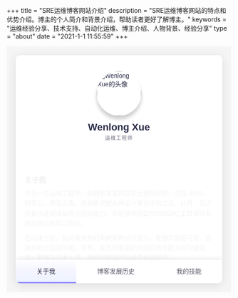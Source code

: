 +++
title = "SRE运维博客网站介绍"
description = "SRE运维博客网站的特点和优势介绍。博主的个人简介和背景介绍，帮助读者更好了解博主。"
keywords = "运维经验分享、技术支持、自动化运维、博主介绍、人物背景、经验分享"
type = "about"
date = "2021-1-1 11:55:59"
+++
<div class="my-card-component">
  <div class="card" data-state="#about">
    <div class="card-header">
      <div class="card-cover" style="background-image: url('/path/to/your/cover-image.jpg')"></div>
      <img class="card-avatar" src="/images/whoami/avatar.jpg" alt="Wenlong Xue的头像" />
      <h1 class="card-fullname">Wenlong Xue</h1>
      <h2 class="card-jobtitle">运维工程师</h2>
    </div>
    <div class="card-main">
      <!-- 关于我 -->
      <div class="card-section is-active" id="about">
        <div class="card-content">
          <div class="card-subtitle">关于我</div>
          <p class="card-desc">
            作为一名运维工程师，我拥有丰富的云平台使用经验，包括 AWS、阿里云、腾讯云等。我熟练掌握各种云计算技术和工具。此外，我还具备快速解决故障问题的能力，并能够使用监控和自动化工具保证系统的稳定性和可用性。
          </p>
          <p class="card-desc">
            在运维方面，我具有优秀的系统架构设计能力，能够实施高可用、高效率的云运维环境。另外，我还具备良好的团队协作能力和沟通能力，能够与开发人员、项目经理等团队成员协调配合。
          </p>
          <div class="card-tools-list">
          </div>
        </div>
      </div>
      <!-- 博客发展历史 -->
      <div class="card-section" id="experience">
        <div class="card-content">
          <div class="card-subtitle">博客发展历史</div>
          <div class="card-timeline">
            <div class="card-item">
              <div class="card-item-year">2020年04月</div>
              <div class="card-item-line">
                <div class="card-item-dot"></div>
              </div>
              <div class="card-item-content">
                <div class="card-item-title">入住博客园</div>
                <div class="card-item-desc">发布80多篇文章笔记。</div>
              </div>
            </div>
            <div class="card-item">
              <div class="card-item-year">2020年08月</div>
              <div class="card-item-line">
                <div class="card-item-dot"></div>
              </div>
              <div class="card-item-content">
                <div class="card-item-title">搭建 WordPress 站点</div>
              </div>
            </div>
            <div class="card-item">
              <div class="card-item-year">2021年02月</div>
              <div class="card-item-line">
                <div class="card-item-dot"></div>
              </div>
              <div class="card-item-content">
                <div class="card-item-title">购入域名 cdops.cn</div>
                <div class="card-item-desc">放弃 WordPress，开始使用 Hugo 搭建个人博客。</div>
              </div>
            </div>
            <div class="card-item">
              <div class="card-item-year">2021年03月</div>
              <div class="card-item-line">
                <div class="card-item-dot"></div>
              </div>
              <div class="card-item-content">
                <div class="card-item-title">购入域名 cnsre.cn，zsre.cn</div>
                <div class="card-item-desc">正式上线 SRE 运维博客。</div>
              </div>
            </div>
            <div class="card-item">
              <div class="card-item-year">2021年03月</div>
              <div class="card-item-line">
                <div class="card-item-dot"></div>
              </div>
              <div class="card-item-content">
                <div class="card-item-title">博客首页被百度首次收录</div>
                <div class="card-item-desc">增加博客时间线功能，增强博客评论功能。</div>
              </div>
            </div>
            <div class="card-item">
              <div class="card-item-year">2021年07月</div>
              <div class="card-item-line">
                <div class="card-item-dot"></div>
              </div>
              <div class="card-item-content">
                <div class="card-item-title">博客转入国内并备案成功</div>
                <div class="card-item-desc">升级 Hugo 至 v0.85.0。</div>
              </div>
            </div>
            <div class="card-item">
              <div class="card-item-year">2021年09月</div>
              <div class="card-item-line">
                <div class="card-item-dot"></div>
              </div>
              <div class="card-item-content">
                <div class="card-item-title">改版博客时间线功能</div>
                <div class="card-item-desc">博客加入 CDN 功能。</div>
              </div>
            </div>
            <div class="card-item">
              <div class="card-item-year">2021年11月</div>
              <div class="card-item-line">
                <div class="card-item-dot"></div>
              </div>
              <div class="card-item-content">
                <div class="card-item-title">博客迁移至 Kubernetes</div>
                <div class="card-item-desc">使用 Jenkins 自动构建，个人网盘 SRE 网盘上线。</div>
              </div>
            </div>
            <div class="card-item">
              <div class="card-item-year">2022年03月</div>
              <div class="card-item-line">
                <div class="card-item-dot"></div>
              </div>
              <div class="card-item-content">
                <div class="card-item-title">博客评论系统切换至 Waline</div>
                <div class="card-item-desc">优化博客部分特效，包括鼠标点击特效和顶部跑马灯等。</div>
              </div>
            </div>
            <div class="card-item">
              <div class="card-item-year">2023年02月</div>
              <div class="card-item-line">
                <div class="card-item-dot"></div>
              </div>
              <div class="card-item-content">
                <div class="card-item-title">博客上线 Chat-GPT WEB 版本</div>
              </div>
            </div>
            <div class="card-item">
              <div class="card-item-year">2023年05月</div>
              <div class="card-item-line">
                <div class="card-item-dot"></div>
              </div>
              <div class="card-item-content">
                <div class="card-item-title">更新留言板页面</div>
              </div>
            </div>
          </div>
        </div>
      </div>
      <!-- 技能展示 -->
      <div class="card-section" id="skills">
        <div class="card-content">
          <div class="card-subtitle">我的技能</div>
          <div class="card-skills-list">
            <!-- 云服务 -->
            <div class="skill-category">
              <div class="skill-category-title">云服务</div>
              <div class="skill-item">
                <img src="https://skillicons.dev/icons?i=aws" alt="AWS图标" />
                <div class="skill-info">
                  <span>AWS</span>
                  <p class="skill-desc">Amazon Web Services 提供的云服务平台。</p>
                  <div class="skill-progress">
                    <div class="skill-progress-bar" data-progress="90%"></div>
                  </div>
                </div>
              </div>
              <div class="skill-item">
                <img src="https://avatars.githubusercontent.com/u/941070?s=200&v=4" alt="阿里云图标" />
                <div class="skill-info">
                  <span>阿里云</span>
                  <p class="skill-desc">阿里巴巴提供的云计算服务。</p>
                  <div class="skill-progress">
                    <div class="skill-progress-bar" data-progress="80%"></div>
                  </div>
                </div>
              </div>
              <div class="skill-item">
                <img src="https://avatars.githubusercontent.com/u/12334581?s=200&v=4" alt="腾讯云图标" />
                <div class="skill-info">
                  <span>腾讯云</span>
                  <p class="skill-desc">腾讯提供的云计算服务。</p>
                  <div class="skill-progress">
                    <div class="skill-progress-bar" data-progress="80%"></div>
                  </div>
                </div>
              </div>
            </div>
            <!-- 容器化 -->
            <div class="skill-category">
              <div class="skill-category-title">容器化</div>
              <div class="skill-item">
                <img src="https://skillicons.dev/icons?i=docker" alt="Docker图标" />
                <div class="skill-info">
                  <span>Docker</span>
                  <p class="skill-desc">容器化应用部署和管理工具。</p>
                  <div class="skill-progress">
                    <div class="skill-progress-bar" data-progress="85%"></div>
                  </div>
                </div>
              </div>
              <div class="skill-item">
                <img src="https://skillicons.dev/icons?i=kubernetes" alt="Kubernetes图标" />
                <div class="skill-info">
                  <span>Kubernetes</span>
                  <p class="skill-desc">容器编排平台，用于自动化部署、扩展和管理容器化应用。</p>
                  <div class="skill-progress">
                    <div class="skill-progress-bar" data-progress="80%"></div>
                  </div>
                </div>
              </div>
            </div>
            <!-- IAC -->
            <div class="skill-category">
              <div class="skill-category-title">IAC</div>
              <div class="skill-item">
                <img src="https://skillicons.dev/icons?i=terraform" alt="terraform图标" />
                <div class="skill-info">
                  <span>Terraform</span>
                  <p class="skill-desc">基础设施自动化编写工具，用于配置和管理云资源。</p>
                  <div class="skill-progress">
                    <div class="skill-progress-bar" data-progress="60%"></div>
                  </div>
                </div>
              </div>
            <!-- 监控与日志 -->
            <div class="skill-category">
              <div class="skill-category-title">监控与日志</div>
              <div class="skill-item">
                <img src="https://skillicons.dev/icons?i=prometheus" alt="Prometheus图标" />
                <div class="skill-info">
                  <span>Prometheus</span>
                  <p class="skill-desc">开源监控和报警工具，用于收集和分析指标数据。</p>
                  <div class="skill-progress">
                    <div class="skill-progress-bar" data-progress="85%"></div>
                  </div>
                </div>
              </div>
              <div class="skill-item">
                <img src="https://skillicons.dev/icons?i=grafana" alt="Grafana图标" />
                <div class="skill-info">
                  <span>Grafana</span>
                  <p class="skill-desc">开源分析和监控平台，用于可视化监控数据。</p>
                  <div class="skill-progress">
                    <div class="skill-progress-bar" data-progress="85%"></div>
                  </div>
                </div>
              </div>
              <div class="skill-item">
                <img src="https://img1.baidu.com/it/u=3144760349,238041825&fm=253&fmt=auto&app=138&f=JPEG?w=500&h=500" alt="zabbix图标" />
                <div class="skill-info">
                  <span>Zabbix</span>
                  <p class="skill-desc">开源的系统和网络监控工具，支持各种网络设备的实时监控。</p>
                  <div class="skill-progress">
                    <div class="skill-progress-bar" data-progress="90%"></div>
                  </div>
                </div>
              </div>
              <div class="skill-item">
                <img src="https://icon.icepanel.io/AWS/svg/Management-Governance/CloudWatch.svg" alt="cloudwatch图标" />
                <div class="skill-info">
                  <span>Cloudwatch</span>
                  <p class="skill-desc">AWS 的监控工具，用于监控云上资源和应用。</p>
                  <div class="skill-progress">
                    <div class="skill-progress-bar" data-progress="85%"></div>
                  </div>
                </div>
              </div>
              <div class="skill-item">
                <img src="https://skillicons.dev/icons?i=elasticsearch" alt="ELK Stack图标" />
                <div class="skill-info">
                  <span>ELK Stack</span>
                  <p class="skill-desc">由 Elasticsearch、Logstash 和 Kibana 组成的日志收集、存储与分析工具链。</p>
                  <div class="skill-progress">
                    <div class="skill-progress-bar" data-progress="75%"></div>
                  </div>
                </div>
              </div>
            </div>
            <!-- CI/CD -->
            <div class="skill-category">
              <div class="skill-category-title">CI/CD</div>
              <div class="skill-item">
                <img src="https://skillicons.dev/icons?i=jenkins" alt="Jenkins图标" />
                <div class="skill-info">
                  <span>Jenkins</span>
                  <p class="skill-desc">开源自动化服务器，支持持续集成和持续交付 (CI/CD)。</p>
                  <div class="skill-progress">
                    <div class="skill-progress-bar" data-progress="80%"></div>
                  </div>
                </div>
              </div>
              <div class="skill-item">
                <img src="https://icon.icepanel.io/AWS/svg/Developer-Tools/CodeDeploy.svg" alt="CodeDeploy图标" />
                <div class="skill-info">
                  <span>CodeDeploy</span>
                  <p class="skill-desc">AWS 提供的自动化应用部署服务。</p>
                  <div class="skill-progress">
                    <div class="skill-progress-bar" data-progress="80%"></div>
                  </div>
                </div>
              </div>
              <div class="skill-item">
                <img src="https://skillicons.dev/icons?i=github" alt="github图标" />
                <div class="skill-info">
                  <span>Github CI</span>
                  <p class="skill-desc">集成在 GitHub 中的持续集成工具，简化项目的自动化测试与部署。</p>
                  <div class="skill-progress">
                    <div class="skill-progress-bar" data-progress="65%"></div>
                  </div>
                </div>
              </div>
            </div>
            <!-- 编程与脚本 -->
            <div class="skill-category">
              <div class="skill-category-title">编程与脚本</div>
              <div class="skill-item">
                <img src="https://skillicons.dev/icons?i=python" alt="Python图标" />
                <div class="skill-info">
                  <span>Python</span>
                  <p class="skill-desc">高级编程语言，用于自动化和脚本编写。</p>
                  <div class="skill-progress">
                    <div class="skill-progress-bar" data-progress="60%"></div>
                  </div>
                </div>
              </div>
              <div class="skill-item">
                <img src="https://skillicons.dev/icons?i=bash" alt="Bash图标" />
                <div class="skill-info">
                  <span>Bash</span>
                  <p class="skill-desc">命令行脚本语言，用于 Linux 系统上的任务自动化和脚本编写。</p>
                  <div class="skill-progress">
                    <div class="skill-progress-bar" data-progress="80%"></div>
                  </div>
                </div>
              </div>
            </div>
            </div>
            <!-- 版本控制
            <div class="skill-category">
              <div class="skill-category-title">版本控制</div>
              <div class="skill-item">
                <img src="https://skillicons.dev/icons?i=git" alt="Git图标" />
                <div class="skill-info">
                  <span>Git</span>
                  <p class="skill-desc">分布式版本控制系统，用于代码管理。</p>
                  <div class="skill-progress">
                    <div class="skill-progress-bar" data-progress="80%"></div>
                  </div>
                </div>
              </div>
              <div class="skill-item">
                <img src="https://skillicons.dev/icons?i=github" alt="GitHub图标" />
                <div class="skill-info">
                  <span>GitHub</span>
                  <p class="skill-desc">基于Git的代码托管平台。</p>
                  <div class="skill-progress">
                    <div class="skill-progress-bar" data-progress="75%"></div>
                  </div>
                </div>
              </div>
              <div class="skill-item">
                <img src="https://skillicons.dev/icons?i=gitlab" alt="GitLab图标" />
                <div class="skill-info">
                  <span>GitLab</span>
                  <p class="skill-desc">集成CI/CD的代码托管平台。</p>
                  <div class="skill-progress">
                    <div class="skill-progress-bar" data-progress="80%"></div>
                  </div>
                </div>
              </div> -->
            <!-- </div> -->
          </div>
        </div>
      </div>
      <!-- 按钮 -->
      <div class="card-buttons">
        <button data-section="#about" class="is-active">关于我</button>
        <button data-section="#experience">博客发展历史</button>
        <button data-section="#skills">我的技能</button>
      </div>
    </div>
  </div>
</div>

<style>
  @import url("https://fonts.googleapis.com/css?family=DM+Sans:400,500|Jost:400,500,600&display=swap");
  .my-card-component * {
    box-sizing: border-box;
  }

  .my-card-component {
    color: #2b2c48;
    font-family: "Jost", sans-serif;
    min-height: 0vh;
    display: flex;
    flex-wrap: wrap;
    padding: 20px;
    background-color: #f5f5f5;
  }

  .my-card-component .card {
    width: 100%;
    max-width: 800px;
    margin: auto;
    overflow-y: auto;
    position: relative;
    z-index: 1;
    overflow-x: hidden;
    background-color: #ffffff;
    display: flex;
    transition: 0.3s;
    flex-direction: column;
    border-radius: 10px;
    box-shadow: 0 4px 20px rgba(0, 0, 0, 0.1);
  }

  .my-card-component .card[data-state="#about"],
  .my-card-component .card[data-state="#experience"],
  .my-card-component .card[data-state="#skills"] {
    height: auto;
  }

  .my-card-component .card.is-active .card-header {
    height: 80px;
  }

  .my-card-component .card.is-active .card-cover {
    height: 100px;
    top: -50px;
  }

  .my-card-component .card.is-active .card-avatar {
    transform: none;
    left: 20px;
    width: 50px;
    height: 50px;
    bottom: 10px;
  }

  .my-card-component .card.is-active .card-fullname,
  .my-card-component .card.is-active .card-jobtitle {
    left: 86px;
    transform: none;
  }

  .my-card-component .card-is-active .card-fullname {
    bottom: 18px;
    font-size: 19px;
  }

  .my-card-component .card-jobtitle {
    bottom: 16px;
    letter-spacing: 1px;
    font-size: 10px;
  }

  .my-card-component .card-header {
    position: relative;
    display: flex;
    height: 200px;
    flex-shrink: 0;
    width: 100%;
    transition: 0.3s;
  }

  .my-card-component .card-header * {
    transition: 0.3s;
  }

  .my-card-component .card-cover {
    width: 100%;
    position: absolute;
    height: 160px;
    top: -20%;
    left: 0;
    will-change: top;
    background-size: cover;
    background-position: center;
    filter: blur(30px);
    transform: scale(1.2);
    transition: 0.5s;
  }

  .my-card-component .card-avatar {
    width: 100px;
    height: 100px;
    box-shadow: 0 8px 8px rgba(0, 0, 0, 0.2);
    border-radius: 50%;
    object-position: center;
    object-fit: cover;
    position: absolute;
    bottom: 0;
    left: 50%;
    transform: translateX(-50%) translateY(-64px);
  }

  .my-card-component .card-fullname {
    position: absolute;
    bottom: 0;
    font-size: 22px;
    font-weight: 700;
    text-align: center;
    white-space: nowrap;
    transform: translateY(-10px) translateX(-50%);
    left: 50%;
  }

  .my-card-component .card-jobtitle {
    position: absolute;
    bottom: 0;
    font-size: 11px;
    white-space: nowrap;
    font-weight: 500;
    opacity: 0.7;
    text-transform: uppercase;
    letter-spacing: 1.5px;
    margin: 0;
    left: 50%;
    transform: translateX(-50%) translateY(-7px);
  }

  .my-card-component .card-main {
    position: relative;
    flex: 1;
    display: flex;
    padding-top: 10px;
    flex-direction: column;
  }

  .my-card-component .card-subtitle {
    font-weight: 700;
    font-size: 16px;
    margin-bottom: 8px;
    color: #333333;
  }

  .my-card-component .card-content {
    padding: 20px;
  }

  .my-card-component .card-desc {
    line-height: 1.6;
    color: #636b6f;
    font-size: 14px;
    margin: 0 0 10px 0;
    font-weight: 400;
    font-family: "DM Sans", sans-serif;
  }

  .my-card-component .card-tools-list {
    display: flex;
    flex-wrap: wrap;
    gap: 10px;
    margin-top: 10px;
  }

  .my-card-component .card-tools-list img {
    height: 40px;
    width: auto;
  }

  .my-card-component .card-buttons {
    display: flex;
    background-color: #fff;
    margin-top: auto;
    position: sticky;
    bottom: 0;
    left: 0;
    box-shadow: 0 -2px 10px rgba(0, 0, 0, 0.1);
  }

  .my-card-component .card-buttons button {
    flex: 1 1 auto;
    user-select: none;
    background: 0;
    font-size: 14px;
    border: 0;
    padding: 15px 10px;
    cursor: pointer;
    color: #5c5c6d;
    transition: 0.3s;
    font-family: "Jost", sans-serif;
    font-weight: 500;
    outline: 0;
    border-bottom: 3px solid transparent;
  }

  .my-card-component .card-buttons button.is-active,
  .my-card-component .card-buttons button:hover {
    color: #2b2c48;
    border-bottom: 3px solid #8a84ff;
    background: linear-gradient(
      to bottom,
      rgba(127, 199, 231, 0) 0%,
      rgba(207, 204, 255, 0.2) 44%,
      rgba(211, 226, 255, 0.4) 100%
    );
  }

  .my-card-component .card-section {
    display: none;
  }

  .my-card-component .card-section.is-active {
    display: block;
    animation: fadeIn 0.6s both;
  }

  @keyframes fadeIn {
    0% {
      opacity: 0;
      transform: translateY(40px);
    }

    100% {
      opacity: 1;
    }
  }

  /* 修改后的时间线样式 */
  .my-card-component .card-timeline {
    margin-top: 30px;
    position: relative;
    display: grid;
    grid-template-columns: 150px 50px 1fr; /* 年份、时间线、内容 */
    grid-gap: 20px;
  }

  .my-card-component .card-item {
    display: contents; /* 允许子元素参与父级的网格布局 */
  }

  .my-card-component .card-item-year {
    text-align: right;
    font-weight: bold;
    color: #6f6f7b;
    padding-right: 10px;
    font-size: 14px;
  }

  .my-card-component .card-item-line {
    position: relative;
    display: flex;
    justify-content: center;
    align-items: flex-start;
  }

  .my-card-component .card-item-line::before {
    content: "";
    position: absolute;
    top: 0;
    left: 50%;
    transform: translateX(-50%);
    width: 2px;
    height: 100%;
    background: linear-gradient(to top, rgba(134, 214, 243, 0) 0%, rgba(81, 106, 204, 1) 100%);
  }

  .my-card-component .card-item-dot {
    width: 10px;
    height: 10px;
    background: linear-gradient(to bottom, #7488d6 0%, #516acc 100%);
    border: 2px solid #fff;
    border-radius: 50%;
    z-index: 1;
    position: relative;
  }

  .my-card-component .card-item-content {
    padding-left: 20px;
  }

  .my-card-component .card-item-title {
    font-weight: 500;
    font-size: 16px;
    margin-bottom: 5px;
    color: #2b2c48;
  }

  .my-card-component .card-item-desc {
    font-size: 13px;
    color: #6f6f7b;
    line-height: 1.5;
    font-family: "DM Sans", sans-serif;
  }

  /* 新增的技能展示样式 */
  .my-card-component .card-skills {
    margin-top: 20px;
  }

  .my-card-component .card-skills-list {
    display: flex;
    flex-direction: column;
    gap: 30px;
    margin-top: 10px;
  }

  .my-card-component .skill-category {
    display: flex;
    flex-direction: column;
    gap: 15px;
  }

  .my-card-component .skill-category-title {
    font-size: 18px;
    font-weight: 700;
    color: #2b2c48;
    margin-bottom: 10px;
    border-bottom: 2px solid #8a84ff;
    padding-bottom: 5px;
  }

  .my-card-component .skill-item {
    display: flex;
    align-items: center;
    gap: 15px;
    transition: transform 0.3s;
  }

  .my-card-component .skill-item:hover {
    transform: translateX(5px);
  }

  .my-card-component .skill-item img {
    height: 40px;
    width: 40px;
    border-radius: 5px;
    background-color: #f0f0f0;
    padding: 5px;
  }

  .my-card-component .skill-info {
    flex: 1;
  }

  .my-card-component .skill-info span {
    display: block;
    font-size: 16px;
    font-weight: 600;
    margin-bottom: 5px;
    color: #2b2c48;
  }

  .my-card-component .skill-info .skill-desc {
    font-size: 13px;
    color: #6f6f7b;
    margin-bottom: 5px;
    font-family: "DM Sans", sans-serif;
  }

  .my-card-component .skill-progress {
    background-color: #e0e0e0;
    border-radius: 10px;
    height: 10px;
    width: 100%;
    overflow: hidden;
  }

  .my-card-component .skill-progress-bar {
    height: 100%;
    background: linear-gradient(to right, #7488d6, #516acc);
    border-radius: 10px;
    width: 0; /* 初始宽度为0 */
    transition: width 1s ease-in-out;
  }

  /* 悬停时进度条颜色变化 */
  .skill-item:hover .skill-progress-bar {
    background: linear-gradient(to right, #a0c4ff, #7488d6);
  }

  /* 隐藏原有的个人联系信息 */
  .my-card-component .card-contact-wrapper {
    display: none;
  }

  .my-card-component .contact-me {
    display: none;
  }

  /* 响应式调整 */
  @media (max-width: 900px) {
    .my-card-component .card-timeline {
      grid-template-columns: 100px 30px 1fr;
      grid-gap: 10px;
    }

    .my-card-component .card-item-year {
      font-size: 12px;
      padding-right: 5px;
    }

    .my-card-component .card-item-title {
      font-size: 14px;
    }

    .my-card-component .card-item-desc {
      font-size: 12px;
    }

    .my-card-component .card-skills-list {
      gap: 20px;
    }

    .my-card-component .skill-category-title {
      font-size: 16px;
    }

    .my-card-component .skill-item img {
      height: 35px;
      width: 35px;
    }

    .my-card-component .skill-info span {
      font-size: 14px;
    }

    .my-card-component .skill-info .skill-desc {
      font-size: 12px;
    }

    .my-card-component .skill-progress {
      height: 8px;
    }

    .my-card-component .skill-progress-bar {
      height: 100%;
    }
  }

  @media (max-width: 600px) {
    .my-card-component .card-timeline {
      grid-template-columns: 80px 30px 1fr;
      grid-gap: 10px;
    }

    .my-card-component .card-item-year {
      font-size: 12px;
      padding-right: 5px;
    }

    .my-card-component .card-item-line::before {
      left: 50%;
    }

    .my-card-component .card-item-content {
      padding-left: 10px;
    }

    .my-card-component .card-item-title {
      font-size: 14px;
    }

    .my-card-component .card-item-desc {
      font-size: 12px;
    }

    .my-card-component .card-skills-list {
      gap: 15px;
    }

    .my-card-component .skill-item img {
      height: 30px;
      width: 30px;
    }

    .my-card-component .skill-info span {
      font-size: 14px;
    }

    .my-card-component .skill-info .skill-desc {
      font-size: 12px;
    }

    .my-card-component .skill-progress {
      height: 8px;
    }

    .my-card-component .skill-progress-bar {
      height: 100%;
    }
  }
</style>

<script>
  (function () {
    const component = document.querySelector(".my-card-component");
    const buttons = component.querySelectorAll(".card-buttons button");
    const sections = component.querySelectorAll(".card-section");
    const card = component.querySelector(".card");

    const handleButtonClick = (e) => {
      const targetSection = e.target.getAttribute("data-section");
      const section = component.querySelector(targetSection);

      if (targetSection !== "#about") {
        card.classList.add("is-active");
      } else {
        card.classList.remove("is-active");
      }

      card.setAttribute("data-state", targetSection);
      sections.forEach((s) => s.classList.remove("is-active"));
      buttons.forEach((b) => b.classList.remove("is-active"));
      e.target.classList.add("is-active");
      section.classList.add("is-active");

      // 如果是技能部分，触发进度条动画
      if (targetSection === "#skills") {
        const progressBars = section.querySelectorAll(".skill-progress-bar");
        progressBars.forEach((bar) => {
          const progress = bar.getAttribute("data-progress");
          setTimeout(() => {
            bar.style.width = progress;
          }, 100); // slight delay for smoother animation
        });
      } else {
        // 其他部分隐藏进度条
        const progressBars = component.querySelectorAll(".skill-progress-bar");
        progressBars.forEach((bar) => {
          bar.style.width = "0";
        });
      }
    };

    buttons.forEach((btn) => {
      btn.addEventListener("click", handleButtonClick);
    });

    // Optional: Trigger animation when the skills section is scrolled into view
    document.addEventListener("DOMContentLoaded", function () {
      const skillsSection = document.querySelector("#skills");
      const progressBars = skillsSection.querySelectorAll(".skill-progress-bar");

      const observerOptions = {
        root: null,
        rootMargin: "0px",
        threshold: 0.5
      };

      const observer = new IntersectionObserver((entries, observer) => {
        entries.forEach(entry => {
          if (entry.isIntersecting) {
            progressBars.forEach(bar => {
              const progress = bar.getAttribute("data-progress");
              bar.style.width = progress;
            });
            observer.unobserve(skillsSection);
          }
        });
      }, observerOptions);

      observer.observe(skillsSection);
    });
  })();
</script>
